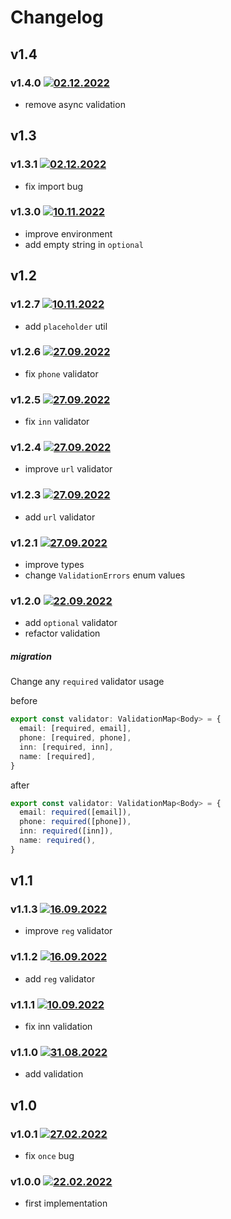 # Changelog

## v1.4

### v1.4.0 [![02.12.2022](https://img.shields.io/date/1669989559)](https://github.com/cantinc/utils/tree/v1.4.0)

- remove async validation

## v1.3

### v1.3.1 [![02.12.2022](https://img.shields.io/date/1669934999)](https://github.com/cantinc/utils/tree/v1.3.1)

- fix import bug

### v1.3.0 [![10.11.2022](https://img.shields.io/date/1668601148)](https://github.com/cantinc/utils/tree/v1.3.0)

- improve environment
- add empty string in `optional`

## v1.2

### v1.2.7 [![10.11.2022](https://img.shields.io/date/1668103252)](https://github.com/cantinc/utils/tree/v1.2.7)

- add `placeholder` util

### v1.2.6 [![27.09.2022](https://img.shields.io/date/1667742730)](https://github.com/cantinc/utils/tree/v1.2.6)

- fix `phone` validator

### v1.2.5 [![27.09.2022](https://img.shields.io/date/1667741272)](https://github.com/cantinc/utils/tree/v1.2.5)

- fix `inn` validator

### v1.2.4 [![27.09.2022](https://img.shields.io/date/1664284937)](https://github.com/cantinc/utils/tree/v1.2.4)

- improve `url` validator

### v1.2.3 [![27.09.2022](https://img.shields.io/date/1664283999)](https://github.com/cantinc/utils/tree/v1.2.3)

- add `url` validator

### v1.2.1 [![27.09.2022](https://img.shields.io/date/1664270349)](https://github.com/cantinc/utils/tree/v1.2.1)

- improve types
- change `ValidationErrors` enum values

### v1.2.0 [![22.09.2022](https://img.shields.io/date/1663875454)](https://github.com/cantinc/utils/tree/v1.2.0)

- add `optional` validator
- refactor validation

##### migration

Change any `required` validator usage

before

```typescript
export const validator: ValidationMap<Body> = {
  email: [required, email],
  phone: [required, phone],
  inn: [required, inn],
  name: [required],
}
```

after

```typescript
export const validator: ValidationMap<Body> = {
  email: required([email]),
  phone: required([phone]),
  inn: required([inn]),
  name: required(),
}
```

## v1.1

### v1.1.3 [![16.09.2022](https://img.shields.io/date/1663319502)](https://github.com/cantinc/utils/tree/v1.1.3)

- improve `reg` validator

### v1.1.2 [![16.09.2022](https://img.shields.io/date/1663319084)](https://github.com/cantinc/utils/tree/v1.1.2)

- add `reg` validator

### v1.1.1 [![10.09.2022](https://img.shields.io/date/1662823652)](https://github.com/cantinc/utils/tree/v1.1.1)

- fix inn validation

### v1.1.0 [![31.08.2022](https://img.shields.io/date/1661952279)](https://github.com/cantinc/utils/tree/v1.1.0)

- add validation

## v1.0

### v1.0.1 [![27.02.2022](https://img.shields.io/date/1645962828)](https://github.com/cantinc/utils/tree/v1.0.1)

- fix `once` bug

### v1.0.0 [![22.02.2022](https://img.shields.io/date/1645534218)](https://github.com/cantinc/utils/tree/v1.0.0)

- first implementation
